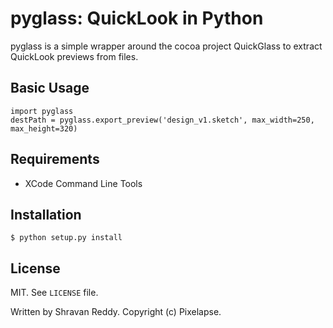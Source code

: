 # pyglass: QuickLook in Python

pyglass is a simple wrapper around the cocoa project QuickGlass to extract
QuickLook previews from files.

## Basic Usage

    import pyglass
    destPath = pyglass.export_preview('design_v1.sketch', max_width=250, max_height=320)

## Requirements

  * XCode Command Line Tools

## Installation

    $ python setup.py install

## License
  MIT. See `LICENSE` file.

  Written by Shravan Reddy. Copyright (c) Pixelapse.

